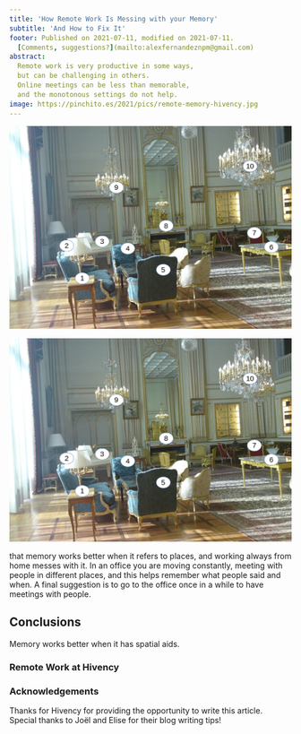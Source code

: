 ```yaml
---
title: 'How Remote Work Is Messing with your Memory'
subtitle: 'And How to Fix It'
footer: Published on 2021-07-11, modified on 2021-07-11.
  [Comments, suggestions?](mailto:alexfernandeznpm@gmail.com)
abstract:
  Remote work is very productive in some ways,
  but can be challenging in others.
  Online meetings can be less than memorable,
  and the monotonous settings do not help.
image: https://pinchito.es/2021/pics/remote-memory-hivency.jpg
---
```


![Map of meetings at the Hivency office in Paris](pics/remote-memory-palace.jpg "A meeting room in a palace with lots of . Source: https://zoom.earth/#view=48.858296,2.349495,20z.")

![The memory palace](pics/remote-memory-palace.jpg "A meeting room in a palace with lots of . Source: https://commons.wikimedia.org/wiki/File:Meeting_Room_Niavaran_Palace.JPG.")

that memory works better when it refers to places, and working always from home messes with it.
In an office you are moving constantly, meeting with people in different places, and this helps remember what people said and when.
A final suggestion is to go to the office once in a while to have meetings with people.

## Conclusions

Memory works better when it has spatial aids.

### Remote Work at Hivency

### Acknowledgements

Thanks for Hivency for providing the opportunity to write this article.
Special thanks to Joël and Elise for their blog writing tips!

